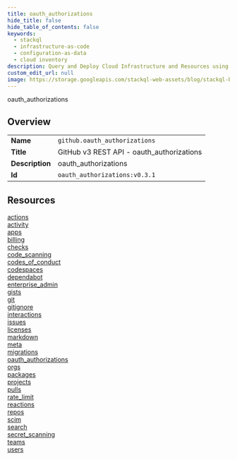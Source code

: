 ```yaml
---
title: oauth_authorizations
hide_title: false
hide_table_of_contents: false
keywords:
  - stackql
  - infrastructure-as-code
  - configuration-as-data
  - cloud inventory
description: Query and Deploy Cloud Infrastructure and Resources using SQL
custom_edit_url: null
image: https://storage.googleapis.com/stackql-web-assets/blog/stackql-blog-post-featured-image.png
---
```

oauth_authorizations  
    

## Overview
<table><tbody>
<tr><td><b>Name</b></td><td><code>github.oauth_authorizations</code></td></tr>
<tr><td><b>Title</b></td><td>GitHub v3 REST API - oauth_authorizations</td></tr>
<tr><td><b>Description</b></td><td>oauth_authorizations</td></tr>
<tr><td><b>Id</b></td><td><code>oauth_authorizations:v0.3.1</code></td></tr>
</tbody></table>

## Resources
<div class="row">
<div class="providerDocColumn">
<a href="/providers/github/oauth_authorizations/actions/index.md">actions</a><br />
<a href="/providers/github/oauth_authorizations/activity/index.md">activity</a><br />
<a href="/providers/github/oauth_authorizations/apps/index.md">apps</a><br />
<a href="/providers/github/oauth_authorizations/billing/index.md">billing</a><br />
<a href="/providers/github/oauth_authorizations/checks/index.md">checks</a><br />
<a href="/providers/github/oauth_authorizations/code_scanning/index.md">code_scanning</a><br />
<a href="/providers/github/oauth_authorizations/codes_of_conduct/index.md">codes_of_conduct</a><br />
<a href="/providers/github/oauth_authorizations/codespaces/index.md">codespaces</a><br />
<a href="/providers/github/oauth_authorizations/dependabot/index.md">dependabot</a><br />
<a href="/providers/github/oauth_authorizations/enterprise_admin/index.md">enterprise_admin</a><br />
<a href="/providers/github/oauth_authorizations/gists/index.md">gists</a><br />
<a href="/providers/github/oauth_authorizations/git/index.md">git</a><br />
<a href="/providers/github/oauth_authorizations/gitignore/index.md">gitignore</a><br />
<a href="/providers/github/oauth_authorizations/interactions/index.md">interactions</a><br />
<a href="/providers/github/oauth_authorizations/issues/index.md">issues</a><br />
<a href="/providers/github/oauth_authorizations/licenses/index.md">licenses</a><br />
</div>
<div class="providerDocColumn">
<a href="/providers/github/oauth_authorizations/markdown/index.md">markdown</a><br />
<a href="/providers/github/oauth_authorizations/meta/index.md">meta</a><br />
<a href="/providers/github/oauth_authorizations/migrations/index.md">migrations</a><br />
<a href="/providers/github/oauth_authorizations/oauth_authorizations/index.md">oauth_authorizations</a><br />
<a href="/providers/github/oauth_authorizations/orgs/index.md">orgs</a><br />
<a href="/providers/github/oauth_authorizations/packages/index.md">packages</a><br />
<a href="/providers/github/oauth_authorizations/projects/index.md">projects</a><br />
<a href="/providers/github/oauth_authorizations/pulls/index.md">pulls</a><br />
<a href="/providers/github/oauth_authorizations/rate_limit/index.md">rate_limit</a><br />
<a href="/providers/github/oauth_authorizations/reactions/index.md">reactions</a><br />
<a href="/providers/github/oauth_authorizations/repos/index.md">repos</a><br />
<a href="/providers/github/oauth_authorizations/scim/index.md">scim</a><br />
<a href="/providers/github/oauth_authorizations/search/index.md">search</a><br />
<a href="/providers/github/oauth_authorizations/secret_scanning/index.md">secret_scanning</a><br />
<a href="/providers/github/oauth_authorizations/teams/index.md">teams</a><br />
<a href="/providers/github/oauth_authorizations/users/index.md">users</a><br />
</div>
</div>
